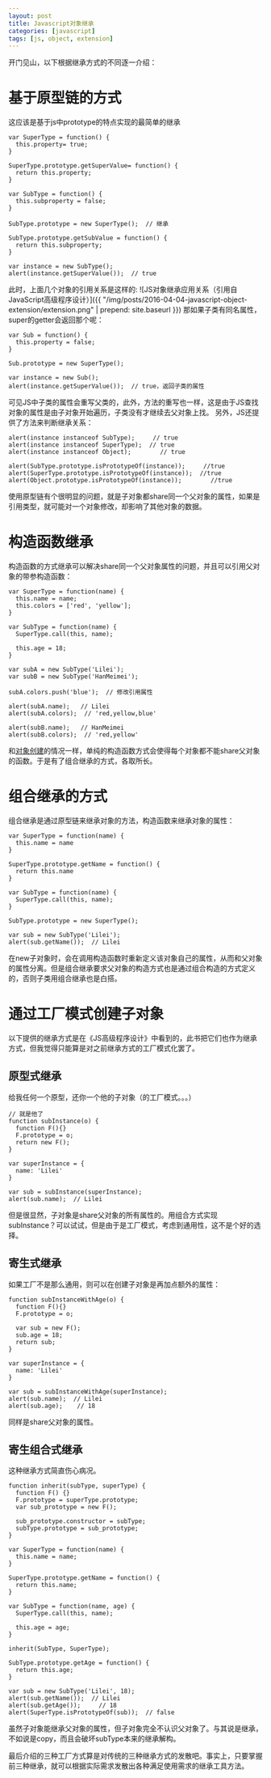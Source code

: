 ```yaml
---
layout: post
title: Javascript对象继承
categories: [javascript]
tags: [js, object, extension]
---
```


开门见山，以下根据继承方式的不同逐一介绍：

# 基于原型链的方式
这应该是基于js中prototype的特点实现的最简单的继承

```
var SuperType = function() {
  this.property= true;
}

SuperType.prototype.getSuperValue= function() {
  return this.property;
}

var SubType = function() {
  this.subproperty = false;
}

SubType.prototype = new SuperType();  // 继承

SubType.prototype.getSubValue = function() {
  return this.subproperty;
}

var instance = new SubType();
alert(instance.getSuperValue());  // true
```

此时，上面几个对象的引用关系是这样的:
![JS对象继承应用关系（引用自JavaScript高级程序设计）]({{ "/img/posts/2016-04-04-javascript-object-extension/extension.png" | prepend: site.baseurl }})
那如果子类有同名属性，super的getter会返回那个呢：

```
var Sub = function() {
  this.property = false;
}

Sub.prototype = new SuperType();

var instance = new Sub();
alert(instance.getSuperValue());  // true，返回子类的属性
```

可见JS中子类的属性会重写父类的，此外，方法的重写也一样，这是由于JS查找对象的属性是由子对象开始遍历，子类没有才继续去父对象上找。
另外，JS还提供了方法来判断继承关系：

```
alert(instance instanceof SubType);     // true
alert(instance instanceof SuperType);  // true
alert(instance instanceof Object);        // true

alert(SubType.prototype.isPrototypeOf(instance));     //true
alert(SuperType.prototype.isPrototypeOf(instance));  //true
alert(Object.prototype.isPrototypeOf(instance));        //true
```

使用原型链有个很明显的问题，就是子对象都share同一个父对象的属性，如果是引用类型，就可能对一个对象修改，却影响了其他对象的数据。

# 构造函数继承

构造函数的方式继承可以解决share同一个父对象属性的问题，并且可以引用父对象的带参构造函数：

```
var SuperType = function(name) {
  this.name = name;
  this.colors = ['red', 'yellow'];
}

var SubType = function(name) {
  SuperType.call(this, name);

  this.age = 18;
}

var subA = new SubType('Lilei');
var subB = new SubType('HanMeimei');

subA.colors.push('blue');  // 修改引用属性

alert(subA.name);   // Lilei
alert(subA.colors);  // 'red,yellow,blue'

alert(subB.name);   // HanMeimei
alert(subB.colors);  // 'red,yellow'
```

和[对象创建](../../../2016/03/26/javascript-object-create.html)的情况一样，单纯的构造函数方式会使得每个对象都不能share父对象的函数。于是有了组合继承的方式，各取所长。

# 组合继承的方式

组合继承是通过原型链来继承对象的方法，构造函数来继承对象的属性：

```
var SuperType = function(name) {
  this.name = name
}

SuperType.prototype.getName = function() {
  return this.name
}

var SubType = function(name) {
  SuperType.call(this, name);
}

SubType.prototype = new SuperType();

var sub = new SubType('Lilei');
alert(sub.getName());  // Lilei
```

在new子对象时，会在调用构造函数时重新定义该对象自己的属性，从而和父对象的属性分离。但是组合继承要求父对象的构造方式也是通过组合构造的方式定义的，否则子类用组合继承也是白搭。

# 通过工厂模式创建子对象

以下提供的继承方式是在《JS高级程序设计》中看到的，此书把它们也作为继承方式，但我觉得只能算是对之前继承方式的工厂模式化罢了。

## 原型式继承

给我任何一个原型，还你一个他的子对象（的工厂模式。。。）

```
// 就是他了
function subInstance(o) {
  function F(){}
  F.prototype = o;
  return new F();
}

var superInstance = {
  name: 'Lilei'
}

var sub = subInstance(superInstance);
alert(sub.name);  // Lilei
```

但是很显然，子对象是share父对象的所有属性的。用组合方式实现subInstance？可以试试，但是由于是工厂模式，考虑到通用性，这不是个好的选择。

## 寄生式继承

如果工厂不是那么通用，则可以在创建子对象是再加点额外的属性：

```
function subInstanceWithAge(o) {
  function F(){}
  F.prototype = o;
  
  var sub = new F();
  sub.age = 18;
  return sub;
}

var superInstance = {
  name: 'Lilei'
}

var sub = subInstanceWithAge(superInstance);
alert(sub.name);  // Lilei
alert(sub.age);    // 18
```

同样是share父对象的属性。

## 寄生组合式继承

这种继承方式简直伤心病况。

```
function inherit(subType, superType) {
  function F() {}
  F.prototype = superType.prototype;
  var sub_prototype = new F();

  sub_prototype.constructor = subType;
  subType.prototype = sub_prototype;
}

var SuperType = function(name) {
  this.name = name;
}

SuperType.prototype.getName = function() {
  return this.name;
}

var SubType = function(name, age) {
  SuperType.call(this, name);
  
  this.age = age;
}

inherit(SubType, SuperType);

SubType.prototype.getAge = function() {
  return this.age;
}

var sub = new SubType('Lilei', 18);
alert(sub.getName());  // Lilei
alert(sub.getAge());     // 18
alert(SuperType.isPrototypeOf(sub));  // false
```

虽然子对象能继承父对象的属性，但子对象完全不认识父对象了。与其说是继承，不如说是copy，而且会破坏subType本来的继承解构。

最后介绍的三种工厂方式算是对传统的三种继承方式的发散吧。事实上，只要掌握前三种继承，就可以根据实际需求发散出各种满足使用需求的继承工具方法。